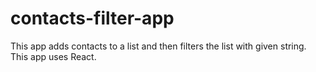 # contacts-filter-app
This app adds contacts to a list and then filters the list with given string. This app uses React.
